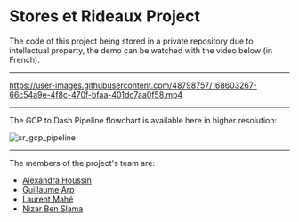 # Stores et Rideaux Project

The code of this project being stored in a private repository due to intellectual property, the demo can be watched with the video below (in French).

-----

https://user-images.githubusercontent.com/48798757/168603267-66c54a9e-4f8c-470f-bfaa-401dc7aa0f58.mp4

-----

The GCP to Dash Pipeline flowchart is available here in higher resolution:

![sr_gcp_pipeline](https://user-images.githubusercontent.com/48798757/168603995-fdb7a234-33c2-4ebf-8a31-e53c7cd4a519.png)

-----

The members of the project's team are:
- [Alexandra Houssin](https://github.com/alexandrahoussin)
- [Guillaume Arp](https://github.com/GuillaumeArp)
- [Laurent Mahé](https://github.com/LauMahe)
- [Nizar Ben Slama](https://github.com/bennizar87)

